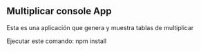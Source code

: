 ## Multiplicar console App

Esta es una aplicación que genera y muestra tablas de multiplicar

Ejecutar este comando:
npm install
